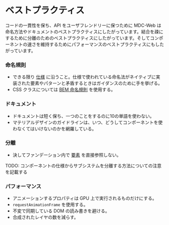 # ベストプラクティス

コードの一貫性を保ち、API をユーザフレンドリーに保つために MDC-Web は命名方法やドキュメントのペストプラクティスにしたがっています。結合を疎にするために分離のためのベストプラクティスにしたがっています。そしてコンポーネントの速さを維持するためにパフォーマンスのベストプラクティスにもしたがっています。

### 命名規則

* できる限り [仕様](https://material.io/guidelines) に沿うこと。仕様で使われている命名法がネイティブに実装された要素やパターンと矛盾するときはガイダンスのために手を挙げる。
* CSS クラスについては [BEM 命名規則](http://getbem.com/naming/) を使用する。

### ドキュメント

* ドキュメントは短く保ち、一つのことをするのに10の単語を使わない。
* マテリアルデザインのガイドラインは、いつ、どうしてコンポーネントを使わなくてはいけないのかを網羅している。

### 分離

* 決してファンデーション内で [要素](https://developer.mozilla.org/en-US/docs/Web/API/Element) を直接参照しない。

TODO: コンポーネントの仕様からサブシステムを分離する方法についての注意を記載する

### パフォーマンス

* アニメーションするプロパティは GPU 上で実行されるものだけにする。
* `requestAnimationFrame` を使用する。
* 不変で同期している DOM の読み書きを避ける。
* 合成されたレイヤの数を減らす。
